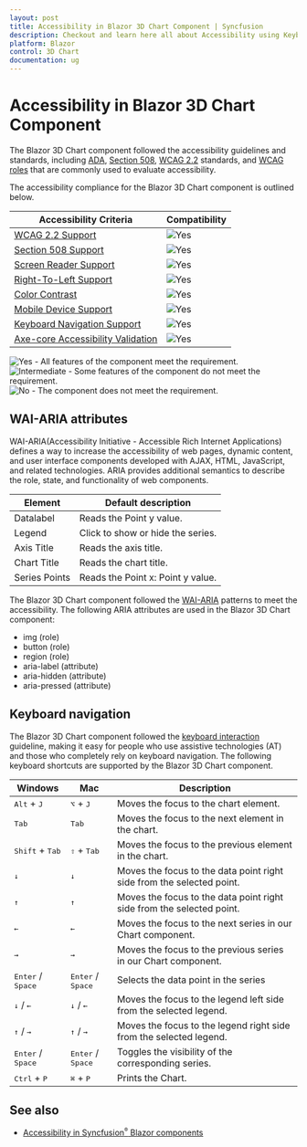 ```yaml
---
layout: post
title: Accessibility in Blazor 3D Chart Component | Syncfusion
description: Checkout and learn here all about Accessibility using Keyboard navigation in Syncfusion Blazor 3D Chart component and more.
platform: Blazor
control: 3D Chart
documentation: ug
---
```


# Accessibility in Blazor 3D Chart Component

The Blazor 3D Chart component followed the accessibility guidelines and standards, including [ADA](https://www.ada.gov/), [Section 508](https://www.section508.gov/), [WCAG 2.2](https://www.w3.org/TR/WCAG22/) standards, and [WCAG roles](https://www.w3.org/TR/wai-aria/#roles) that are commonly used to evaluate accessibility.

The accessibility compliance for the  Blazor 3D Chart component is outlined below.

| Accessibility Criteria | Compatibility |
| -- | -- |
| [WCAG 2.2 Support](../common/accessibility#accessibility-standards) | <img src="https://cdn.syncfusion.com/content/images/landing-page/yes.png" alt="Yes"> |
| [Section 508 Support](../common/accessibility#accessibility-standards) | <img src="https://cdn.syncfusion.com/content/images/landing-page/yes.png" alt="Yes"> |
| [Screen Reader Support](../common/accessibility#screen-reader-support) | <img src="https://cdn.syncfusion.com/content/images/landing-page/yes.png" alt="Yes">  |
| [Right-To-Left Support](../common/accessibility#right-to-left-support) | <img src="https://cdn.syncfusion.com/content/images/landing-page/yes.png" alt="Yes"> |
| [Color Contrast](../common/accessibility#color-contrast) | <img src="https://cdn.syncfusion.com/content/images/landing-page/yes.png" alt="Yes"> |
| [Mobile Device Support](../common/accessibility#mobile-device-support) | <img src="https://cdn.syncfusion.com/content/images/landing-page/yes.png" alt="Yes"> |
| [Keyboard Navigation Support](../common/accessibility#keyboard-navigation-support) |<img src="https://cdn.syncfusion.com/content/images/landing-page/yes.png" alt="Yes"> |
| [Axe-core Accessibility Validation](../common/accessibility#ensuring-accessibility) | <img src="https://cdn.syncfusion.com/content/images/landing-page/yes.png" alt="Yes"> |

<style>
    .post .post-content img {
        display: inline-block;
        margin: 0.5em 0;
    }
</style>

<div><img src="https://cdn.syncfusion.com/content/images/documentation/full.png" alt="Yes"> - All features of the component meet the requirement.</div>

<div><img src="https://cdn.syncfusion.com/content/images/documentation/partial.png" alt="Intermediate"> - Some features of the component do not meet the requirement.</div>

<div><img src="https://cdn.syncfusion.com/content/images/documentation/not-supported.png" alt="No"> - The component does not meet the requirement.</div>

## WAI-ARIA attributes

WAI-ARIA(Accessibility Initiative - Accessible Rich Internet Applications) defines a way to increase the accessibility of web pages, dynamic content, and user interface components developed with AJAX, HTML, JavaScript, and related technologies. ARIA provides additional semantics to describe the role, state, and functionality of web components.

Element |Default description
-----|-----
Datalabel |Reads the Point y value.
Legend |Click to show or hide the series.
Axis Title |Reads the axis title.
Chart Title |Reads the chart title.
Series Points |Reads the Point x: Point y value.

The Blazor 3D Chart component followed the [WAI-ARIA](https://www.w3.org/WAI/ARIA/apg/patterns/alert/) patterns to meet the accessibility. The following ARIA attributes are used in the Blazor 3D Chart component:

* img (role)
* button (role)
* region (role)
* aria-label (attribute)
* aria-hidden (attribute)
* aria-pressed (attribute)

## Keyboard navigation

The Blazor 3D Chart component followed the [keyboard interaction](https://www.w3.org/WAI/ARIA/apg/patterns/alert/#keyboardinteraction) guideline, making it easy for people who use assistive technologies (AT) and those who completely rely on keyboard navigation. The following keyboard shortcuts are supported by the Blazor 3D Chart component.

| Windows | Mac | Description |
|-----|-----|---|
|<kbd>Alt</kbd> + <kbd>J</kbd> | <kbd>⌥</kbd> + <kbd>J</kbd> | Moves the focus to the chart element.|
|<kbd>Tab</kbd> | <kbd>Tab</kbd> | Moves the focus to the next element in the chart.|
|<kbd>Shift</kbd> + <kbd>Tab</kbd> | <kbd>⇧</kbd> + <kbd>Tab</kbd> | Moves the focus to the previous element in the chart.|
| <kbd>↓</kbd> | <kbd>↓</kbd> | Moves the focus to the data point right side from the selected point.|
| <kbd>↑</kbd> | <kbd>↑</kbd> | Moves the focus to the data point right side from the selected point.|
| <kbd>←</kbd> | <kbd>←</kbd> | Moves the focus to the next series in our Chart component.|
| <kbd>→</kbd> | <kbd>→</kbd> | Moves the focus to the previous series in our Chart component.|
| <kbd>Enter</kbd> / <kbd>Space</kbd> | <kbd>Enter</kbd> / <kbd>Space</kbd> | Selects the data point in the series|
| <kbd>↓</kbd> / <kbd>←</kbd> | <kbd>↓</kbd> / <kbd>←</kbd> | Moves the focus to the legend left side from the selected legend.|
| <kbd>↑</kbd> / <kbd>→</kbd> | <kbd>↑</kbd> / <kbd>→</kbd> | Moves the focus to the legend right side from the selected legend.|
| <kbd>Enter</kbd> / <kbd>Space</kbd> | <kbd>Enter</kbd> / <kbd>Space</kbd> | Toggles the visibility of the corresponding series.|
| <kbd>Ctrl</kbd> + <kbd>P</kbd> | <kbd>⌘</kbd> + <kbd>P</kbd> | Prints the Chart.|

## See also

* [Accessibility in Syncfusion<sup style="font-size:70%">&reg;</sup> Blazor components](https://blazor.syncfusion.com/documentation/common/accessibility)
